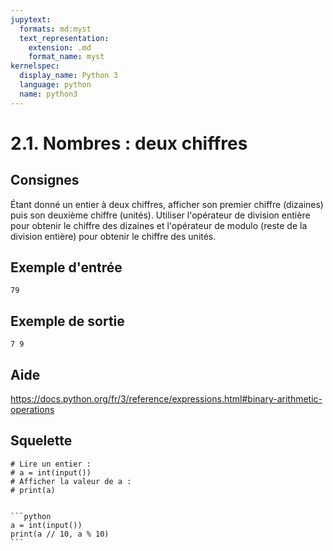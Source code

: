 ```yaml
---
jupytext:
  formats: md:myst
  text_representation:
    extension: .md
    format_name: myst
kernelspec:
  display_name: Python 3
  language: python
  name: python3
---
```


# 2.1. Nombres : deux chiffres

## Consignes

Étant donné un entier à deux chiffres, afficher son premier chiffre (dizaines) puis son deuxième chiffre (unités). Utiliser l'opérateur de division entière pour obtenir le chiffre des dizaines et l'opérateur de modulo (reste de la division entière) pour obtenir le chiffre des unités.

## Exemple d'entrée

```
79
```

## Exemple de sortie

```
7 9
```

## Aide

https://docs.python.org/fr/3/reference/expressions.html#binary-arithmetic-operations

## Squelette

```{code-cell} python
# Lire un entier :
# a = int(input())
# Afficher la valeur de a :
# print(a)
```

````{dropdown} Proposition de solution

```python
a = int(input())
print(a // 10, a % 10)
```
````
